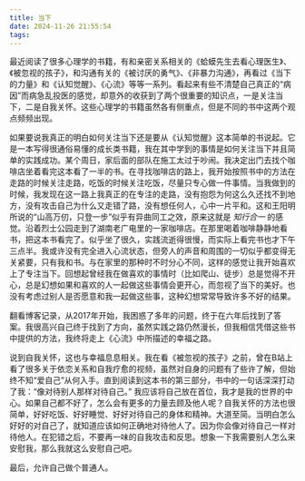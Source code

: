 ```yaml
---
title: 当下
date: 2024-11-26 21:55:54
tags: 
---
```


最近阅读了很多心理学的书籍，有和亲密关系相关的《蛤蟆先生去看心理医生》、《被忽视的孩子》，和沟通有关的《被讨厌的勇气》、《非暴力沟通》，再看过《当下的力量》和《认知觉醒》、《心流》等等一系列。看起来有些不清楚自己真正的“病因”而病急乱投医的感觉，却意外的收获到了两个很重要的知识点，一是关注当下，二是自我关怀。这些心理学的书籍虽然各有侧重点，但是不同的书中这两个观点频频出现。

如果要说我真正的明白如何关注当下还是要从《认知觉醒》这本简单的书说起。它是一本写得很通俗易懂的成长类书籍，我在其中学到的事情是如何关注当下并且简单的实践成功。某个周日，家后面的部队在施工太过于吵闹。我决定出门去找个咖啡店坐着看完这本看了一半的书。在寻找咖啡店的路上，我开始按照书中的方法在走路的时候关注走路，吃饭的时候关注吃饭，尽量只专心做一件事情。当我做到的时候，我发现在这一路上我真正的在专注的走路，没有抱怨为何这么久还找不到地方，没有攻击自己为什么又走错了路，没有想任何人，心中一片平和。这和王阳明所说的“山高万仞，只登一步”似乎有异曲同工之效，原来这就是 _知行合一_ 的感觉。沿着烈士公园走到了湖南老广电里的一家咖啡店。在那里喝着咖啡静静地看书，把这本书看完了。似乎坐了很久，实践流逝得很慢，而实际上看完书也才下午三点半。我或许没有完全进入心流状态，但旁人的声音和周围的一切似乎都变得无关紧要，只有我和书。与在家里的那种时不时分心不同，这样的感觉让我开始喜欢上了专注当下。回想起曾经我在做喜欢的事情时（比如爬山、徒步）总是觉得不开心，总是幻想如果和喜欢的人一起做这些事情会更开心，而忽视了当下的美好。也没有考虑过别人是否愿意和我一起做这些事，这种幻想常常导致许多不好的结果。

翻看博客记录，从2017年开始，我困惑了多年的问题，终于在六年后找到了答案。我很高兴自己终于找到了方向，虽然实践之路仍然漫长，但我相信凭借这些书中提供的方法，我终将走上《心流》中所描述的幸福之路。

说到自我关怀，这也与幸福息息相关。我在看《被忽视的孩子》之前，曾在B站上看了很多关于依恋关系和自我疗愈的视频，虽然对自身的问题有了些许了解，但始终不知“爱自己”从何入手。直到阅读到这本书的第三部分，书中的一句话深深打动了我：“像对待别人那样对待自己。” 我应该将自己放在首位，我才是我的世界的中心。如果自己都不好了，怎么会有更多的力量去顾及他人呢？自我关怀的方法也很简单，好好吃饭、好好睡觉、好好对待自己的身体和精神。大道至简。当明白怎么好好的对自己了，就知道应该如何正确地对待他人了。因为你会像对待自己一样对待他人。在犯错之后，不要再一味的自我攻击和反思。想象一下我需要别人怎么来安慰我，那么我就这么安慰自己吧。

最后，允许自己做个普通人。



